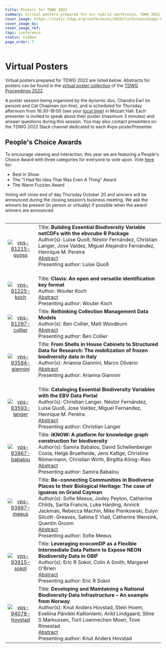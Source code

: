 ```yaml
---
title: Posters for TDWG 2022
summary: Virtual posters prepared for our hybrid conference, TDWG 2022
cover_image: https://static.tdwg.org/conferences/2020/ConferenceImage-CR.jpg
cover_image_by: 
cover_image_ref: 
tags: conference
status: hidden
page_order: 7
---
```


# Virtual Posters

Virtual posters prepared for TDWG 2022 are listed below. Abstracts for posters can be found in the [virtual poster collection](https://biss.pensoft.net/collection/386/) of the [TDWG Proceedings 2022](https://biss.pensoft.net/collection/384/). 

A poster session being organized by the dynamic duo, Chandra Earl (in person) and Cat Chapman (on-line), and is scheduled for Thursday afternoon from 16:30–18:00 (see your [local time](https://www.timeanddate.com/worldclock/fixedtime.html?msg=Thursday+Poster+Session+-+Mozart+Hall&iso=20221020T1630&p1=238&ah=1&am=30)) in Mozart Hall. Each presenter is invited to speak about their poster (maximum 3 minutes) and answer questions during this session. You may also contact presenters on the TDWG 2022 Slack channel dedicated to each #vps-posterPresenter. 

## People's Choice Awards

To encourage viewing and interaction, this year we are featuring a People's Choice Award with three categories for everyone to vote upon. Vote [here](https://forms.gle/CXMvTT4ZhZAKxDDUA) for:

- Best In Show
- The "I Had No Idea That Was Even A Thing" Award
- The Warm Fuzzies Award

Voting will close end of day Thursday October 20 and winners will be announced during the closing session’s business meeting. We  ask the winners be present (in person or virtually) if possible when the award winners are announced. <br/><br/>




<table>

<tr>
  <td style="text-align:center"> <a href="https://static.tdwg.org/conferences/2022/posters/vps-91215-quoss.pdf" target="_blank"><img src="https://static.tdwg.org/conferences/2022/posters/vps-91215-quoss.png" alt="vps-91215-quoss" style="max-width:300px; max-height:300px;">
	</td>
  <td style="vertical-align:middle">
	Title: <strong>Building Essential Biodiversity Variable netCDFs with the ebvcube R Package </strong><br />
	Author(s): Luise Quoß, Néstor Fernández, Christian Langer, Jose Valdez, Miguel Alejandro Fernández, Henrique M. Pereira <br />
	<a href="https://biss.pensoft.net/article/91215/" target="_blank">Abstract</a> <br/>
	Presenting author: Luise Quoß <br/>
	<br/>
  </td>
</tr>

<tr>
  <td style="text-align:center">
  	<a href="https://static.tdwg.org/conferences/2022/posters/vps-91225-koch.pdf" target="_blank"><img src="https://static.tdwg.org/conferences/2022/posters/vps-91225-koch.png" alt="vps-91225-koch" style="max-width:300px; max-height:300px;">
	</td>
  <td style="vertical-align:middle">
	Title: <strong>Clavis: An open and versatile identification key format </strong><br />
	Author: Wouter Koch <br />
	<a href="https://biss.pensoft.net/article/91225/" target="_blank">Abstract</a><br/>
	  Presenting author: Wouter Koch <br/>
  </td>
</tr>

<tr>
  <td style="text-align:center">
  	<a href="https://static.tdwg.org/conferences/2022/posters/vps-91297-collier.pdf" target="_blank"><img src="https://static.tdwg.org/conferences/2022/posters/vps-91297-collier.png" alt="vps-91297-collier"  style="max-width:300px; max-height:300px;">
  </td>
  <td style="vertical-align:middle">
	Title: <strong>Rethinking Collection Management Data Models </strong><br />
	Author(s): Ben Collier, Matt Woodburn <br />
	<a href="https://biss.pensoft.net/article/91297/" target="_blank">Abstract</a><br/>
	  Presenting author: Ben Collier  <br/>
  </td>
</tr>

<tr>
  <td style="text-align:center">
  	<a href="https://static.tdwg.org/conferences/2022/posters/vps-93584-giannini.pdf" target="_blank"><img src="https://static.tdwg.org/conferences/2022/posters/vps-93584-giannini.png" alt="vps-93584-giannini" style="max-width:300px; max-height:300px;">
  </td>
  <td style="vertical-align:middle">
	Title: <strong>From Shells in House Cabinets to Structured Data for Research: The mobilization of frozen biodiversity data in Italy </strong><br />
	Author(s): Arianna Giannini, Marco Oliverio <br />
	<a href="https://biss.pensoft.net/article/93584/" target="_blank">Abstract</a> <br/>
	Presenting author: Arianna Giannini <br/>
	<br/>
  </td>
</tr>

<tr>
  <td style="text-align:center">
  	<a href="https://static.tdwg.org/conferences/2022/posters/vps-93593-langer.pdf" target="_blank"><img src="https://static.tdwg.org/conferences/2022/posters/vps-93593-langer.png" alt="vps-93593-langer" style="max-width:300px; max-height:300px;">
  </td>
  <td style="vertical-align:middle">
	Title: <strong>Cataloging Essential Biodiversity Variables with the EBV Data Portal </strong><br />
	Author(s): Christian Langer, Néstor Fernández, Luise Quoß, Jose Valdez, Miguel Fernandez, Henrique M. Pereira <br />
	<a href="https://biss.pensoft.net/article/59065/" target="_blank">Abstract</a><br/>
	Presenting author: Christian Langer<br/>
  </td>
</tr>

<tr>
  <td style="text-align:center">
  	<a href="https://static.tdwg.org/conferences/2022/posters/vps-93867-babalou.pdf" target="_blank"><img src="https://static.tdwg.org/conferences/2022/posters/vps-93867-babalou.png" alt="vps-93867-babalou" style="max-width:300px; max-height:300px;">
  </td>
  <td style="vertical-align:middle">
	Title: <strong> iKNOW: A platform for knowledge graph construction for biodiversity</strong><br />
	Author(s): Samira Babalou, David Schellenberger Costa, Helge Bruelheide, Jens Kattge, Christine Römermann, Christian Wirth, Birgitta König-Ries <br/>
	<a href="https://biss.pensoft.net/article/59041/" target="_blank">Abstract</a> <br/>
	  Presenting author: Samira Babalou <br/>
  </td>
</tr>


<tr>
  <td style="text-align:center">
  	<a href="https://static.tdwg.org/conferences/2022/posters/vps-93887-meeus.pdf" target="_blank"><img src="https://static.tdwg.org/conferences/2022/posters/vps-93887-meeus.png" alt="vps-93887-meeus" style="max-width:300px; max-height:300px;">
  </td>
  <td style="vertical-align:middle">
	Title: <strong> Re-connecting Communities in Biodiverse Places to their Biological Heritage: The case of iguanas on Grand Cayman</strong><br />
	Author(s): Sofie Meeus, Jodey Peyton, Catherine Childs, Sarita Francis, Luke Harding, Annick Jackman, Rebecca Machin, Mike Pienkowski, Eulyn Silcott-Greaves, Sabina E Vlad, Catherine Wensink, Quentin Groom <br/>
	<a href="https://biss.pensoft.net/article/59041/" target="_blank">Abstract</a> <br/>
	  Presenting author: Sofie Meeus <br/>
  </td>
</tr>


<tr>
  <td style="text-align:center">
  	<a href="https://static.tdwg.org/conferences/2022/posters/vps-93915-sokol.pdf" target="_blank"><img src="https://static.tdwg.org/conferences/2022/posters/vps-93915-sokol.png" alt="vps-93915-sokol" style="max-width:300px; max-height:300px;">
  </td>
  <td style="vertical-align:middle">
	Title: <strong>Leveraging ecocomDP as a Flexible Intermediate Data Pattern to Expose NEON Biodiversity Data in GBIF </strong><br />
	Author(s): Eric R Sokol, Colin A Smith, Margaret O'Brien <br/>
	<a href="https://biss.pensoft.net/article/59041/" target="_blank">Abstract</a> <br/>
	  Presenting author: Eric R Sokol <br/>
  </td>
</tr>


<tr>
  <td style="text-align:center">
  	<a href="https://static.tdwg.org/conferences/2022/posters/vps-94078-hovstad.pdf" target="_blank"><img src="https://static.tdwg.org/conferences/2022/posters/vps-94078-hovstad.png" alt="vps-94078-hovstad" style="max-width:300px; max-height:300px;">
  </td>
  <td style="vertical-align:middle">
	Title: <strong>Developing and Maintaining a National Biodiversity Data Infrastructure – An example from Norway </strong><br />
	Author(s): Knut Anders Hovstad, Stein Hoem, Eveliina Päivikki Kallioniemi, Arild Lindgaard, Stine S Markussen, Toril Loennechen Moen, Tove Rimestad <br/>
	<a href="https://biss.pensoft.net/article/59041/" target="_blank">Abstract</a> <br/>
	  Presenting author: Knut Anders Hovstad <br/>
  </td>
</tr>
</table>
